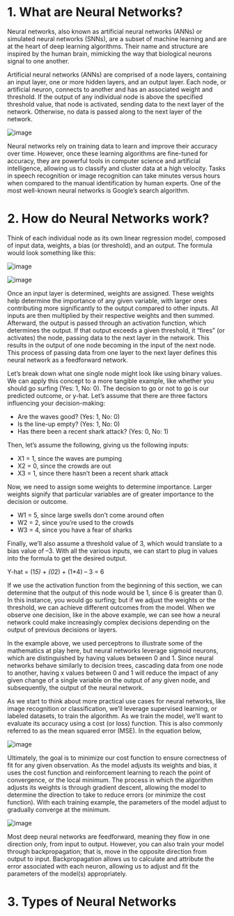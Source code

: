 # 1. What are Neural Networks?

Neural networks, also known as artificial neural networks (ANNs) or simulated neural networks (SNNs), are a subset of machine learning and are at the heart of deep learning algorithms. Their name and structure are inspired by the human brain, mimicking the way that biological neurons signal to one another.

Artificial neural networks (ANNs) are comprised of a node layers, containing an input layer, one or more hidden layers, and an output layer. Each node, or artificial neuron, connects to another and has an associated weight and threshold. If the output of any individual node is above the specified threshold value, that node is activated, sending data to the next layer of the network. Otherwise, no data is passed along to the next layer of the network.

![image](https://user-images.githubusercontent.com/60442877/149044081-6a89d90a-4854-456b-8ecd-0e731ff38d2f.png)

Neural networks rely on training data to learn and improve their accuracy over time. However, once these learning algorithms are fine-tuned for accuracy, they are powerful tools in computer science and artificial intelligence, allowing us to classify and cluster data at a high velocity. Tasks in speech recognition or image recognition can take minutes versus hours when compared to the manual identification by human experts. One of the most well-known neural networks is Google’s search algorithm.

# 2. How do Neural Networks work?

Think of each individual node as its own linear regression model, composed of input data, weights, a bias (or threshold), and an output. The formula would look something like this:

![image](https://user-images.githubusercontent.com/60442877/149044693-78fbdf05-5ad0-4145-886d-4cdc081c0eb1.png)

![image](https://user-images.githubusercontent.com/60442877/149044722-4cc03a2c-2cda-440e-8c20-4f6a71449b7c.png)

Once an input layer is determined, weights are assigned. These weights help determine the importance of any given variable, with larger ones contributing more significantly to the output compared to other inputs. All inputs are then multiplied by their respective weights and then summed. Afterward, the output is passed through an activation function, which determines the output. If that output exceeds a given threshold, it “fires” (or activates) the node, passing data to the next layer in the network. This results in the output of one node becoming in the input of the next node. This process of passing data from one layer to the next layer defines this neural network as a feedforward network.

Let’s break down what one single node might look like using binary values. We can apply this concept to a more tangible example, like whether you should go surfing (Yes: 1, No: 0). The decision to go or not to go is our predicted outcome, or y-hat. Let’s assume that there are three factors influencing your decision-making:

- Are the waves good? (Yes: 1, No: 0)
- Is the line-up empty? (Yes: 1, No: 0)
- Has there been a recent shark attack? (Yes: 0, No: 1)

Then, let’s assume the following, giving us the following inputs:

- X1 = 1, since the waves are pumping
- X2 = 0, since the crowds are out
- X3 = 1, since there hasn’t been a recent shark attack

Now, we need to assign some weights to determine importance. Larger weights signify that particular variables are of greater importance to the decision or outcome.

- W1 = 5, since large swells don’t come around often
- W2 = 2, since you’re used to the crowds
- W3 = 4, since you have a fear of sharks

Finally, we’ll also assume a threshold value of 3, which would translate to a bias value of –3. With all the various inputs, we can start to plug in values into the formula to get the desired output.

Y-hat = (1*5) + (0*2) + (1*4) – 3 = 6

If we use the activation function from the beginning of this section, we can determine that the output of this node would be 1, since 6 is greater than 0. In this instance, you would go surfing; but if we adjust the weights or the threshold, we can achieve different outcomes from the model. When we observe one decision, like in the above example, we can see how a neural network could make increasingly complex decisions depending on the output of previous decisions or layers.

In the example above, we used perceptrons to illustrate some of the mathematics at play here, but neural networks leverage sigmoid neurons, which are distinguished by having values between 0 and 1. Since neural networks behave similarly to decision trees, cascading data from one node to another, having x values between 0 and 1 will reduce the impact of any given change of a single variable on the output of any given node, and subsequently, the output of the neural network.

As we start to think about more practical use cases for neural networks, like image recognition or classification, we’ll leverage supervised learning, or labeled datasets, to train the algorithm. As we train the model, we’ll want to evaluate its accuracy using a cost (or loss) function. This is also commonly referred to as the mean squared error (MSE). In the equation below,

![image](https://user-images.githubusercontent.com/60442877/149045959-e797bba7-c14e-4452-aef8-48e68308c7a0.png)

Ultimately, the goal is to minimize our cost function to ensure correctness of fit for any given observation. As the model adjusts its weights and bias, it uses the cost function and reinforcement learning to reach the point of convergence, or the local minimum. The process in which the algorithm adjusts its weights is through gradient descent, allowing the model to determine the direction to take to reduce errors (or minimize the cost function). With each training example, the parameters of the model adjust to gradually converge at the minimum.  

![image](https://user-images.githubusercontent.com/60442877/149045980-e448b266-f193-449c-870c-c6873dbc2427.png)

Most deep neural networks are feedforward, meaning they flow in one direction only, from input to output. However, you can also train your model through backpropagation; that is, move in the opposite direction from output to input. Backpropagation allows us to calculate and attribute the error associated with each neuron, allowing us to adjust and fit the parameters of the model(s) appropriately.

# 3. Types of Neural Networks








